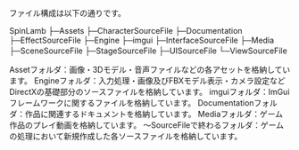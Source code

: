 ファイル構成は以下の通りです。

SpinLamb
├─Assets
├─CharacterSourceFile
├─Documentation
├─EffectSourceFile
├─Engine
├─imgui
├─InterfaceSourceFile
├─Media
├─SceneSourceFile
├─StageSourceFile
├─UISourceFile
└─ViewSourceFile　

Assetフォルダ：画像・3Dモデル・音声ファイルなどの各アセットを格納しています。
Engineフォルダ：入力処理・画像及びFBXモデル表示・カメラ設定などDirectXの基礎部分のソースファイルを格納しています。
imguiフォルダ：ImGuiフレームワークに関するファイルを格納しています。
Documentationフォルダ：作品に関連するドキュメントを格納しています。
Mediaフォルダ：ゲーム作品のプレイ動画を格納しています。
～SourceFileで終わるフォルダ：ゲームの処理において新規作成した各ソースファイルを格納しています。
